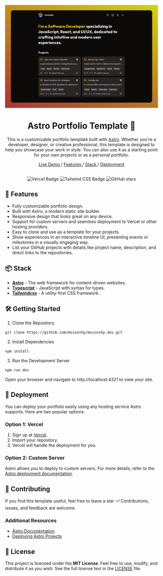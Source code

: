<div align="center">
  <img src="public/Screenshot-My-Portfolio-Web.png" alt="Screenshot - Astro Portfolio Template" />
</div>

<h1 align="center">Astro Portfolio Template 🚀</h1>

<p align="center">
This is a customizable portfolio template built with   <a href="https://astro.build/" target="_blank">Astro</a>. Whether you're a developer, designer, or creative professional, this template is designed to help you showcase your work in style. You can also use it as a starting point for your own projects or as a personal portfolio.

</p>

<div align="center">
  <a href="https://moiseshp.vercel.app/" target="_blank">
    Live Demo
  </a>
  <span>/</span>
  <a href="https://github.com/moiseshp/moiseshp.dev?tab=readme-ov-file#-features">
    Features
  </a>
  <span>/</span>
  <a href="https://github.com/moiseshp/moiseshp.dev?tab=readme-ov-file#-stack">
    Stack
  </a>
  <span>/</span>
  <a href="https://github.com/moiseshp/moiseshp.dev?tab=readme-ov-file#-deployment">
    Deployment
  </a>
</div>

<br />

<div align="center">

![Vercel Badge](https://img.shields.io/badge/Vercel-000?logo=vercel&logoColor=fff&style=flat)
![Tailwind CSS Badge](https://img.shields.io/badge/Tailwind%20CSS-06B6D4?logo=tailwindcss&logoColor=fff&style=flat)
![GitHub stars](https://img.shields.io/github/stars/moiseshp/moiseshp.dev)

</div>

## 🌟 Features

- Fully customizable portfolio design.
- Built with Astro, a modern static site builder.
- Responsive design that looks great on any device.
- Support for custom servers and seamless deployment to Vercel or other hosting providers.
- Easy to clone and use as a template for your projects.
- Show experiences in an interactive timeline UI, presenting events or milestones in a visually engaging way.
- List your GitHub projects with details like project name, description, and direct links to the repositories.

## 📦 Stack

- [**Astro**](https://astro.build) - The web framework for content-driven websites.
- [**Typescript**](https://www.typescriptlang.org/) - JavaScript with syntax for types.
- [**Tailwindcss**](https://tailwindcss.com/) - A utility-first CSS framework.

## 🛠️ Getting Started

1. Clone the Repository

```bash
git clone https://github.com/moiseshp/moiseshp.dev.git
```

2. Install Dependencies

```bash
npm install
```

2. Run the Development Server

```bash
npm run dev
```

Open your browser and navigate to http://localhost:4321 to view your site.

## 🚀 Deployment

You can deploy your portfolio easily using any hosting service Astro supports. Here are two popular options:

### **Option 1: Vercel**

1. Sign up at [Vercel](https://vercel.com/).
2. Import your repository.
3. Vercel will handle the deployment for you.

### **Option 2: Custom Server**

Astro allows you to deploy to custom servers. For more details, refer to the [Astro deployment documentation](https://docs.astro.build/en/guides/deploy/).

## 🤝 Contributing

If you find this template useful, feel free to leave a star ⭐️! Contributions, issues, and feedback are welcome.

### Additional Resources

- [Astro Documentation](https://docs.astro.build/)
- [Deploying Astro Projects](https://docs.astro.build/en/guides/deploy/)

## 📄 License

This project is licensed under the **MIT License**. Feel free to use, modify, and distribute it as you wish. See the full license text in the [LICENSE](LICENSE) file.
